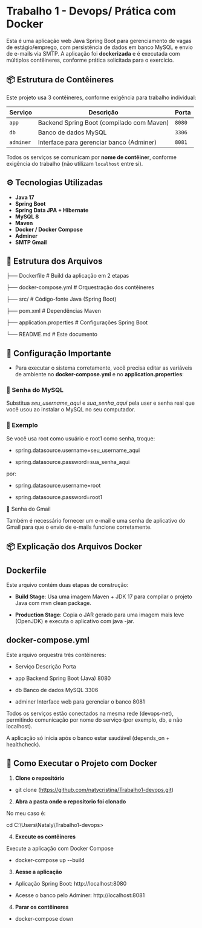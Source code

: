 # Trabalho 1 - Devops/ Prática com Docker

Esta é uma aplicação web Java Spring Boot para gerenciamento de vagas de estágio/emprego, com persistência de dados em banco MySQL e envio de e-mails via SMTP. A aplicação foi **dockerizada** e é executada com múltiplos contêineres, conforme prática solicitada para o exercício.

## 📦 Estrutura de Contêineres

Este projeto usa 3 contêineres, conforme exigência para trabalho individual:

| Serviço   | Descrição                                       | Porta       |
|-----------|-------------------------------------------------|-------------|
| `app`     | Backend Spring Boot (compilado com Maven)       | `8080`      |
| `db`      | Banco de dados MySQL                            | `3306`      |
| `adminer` | Interface para gerenciar banco (Adminer)        | `8081`      |

Todos os serviços se comunicam por **nome de contêiner**, conforme exigência do trabalho (não utilizam `localhost` entre si).

## ⚙️ Tecnologias Utilizadas

- **Java 17**
- **Spring Boot**
- **Spring Data JPA + Hibernate**
- **MySQL 8**
- **Maven**
- **Docker / Docker Compose**
- **Adminer**
- **SMTP Gmail**

## 📁 Estrutura dos Arquivos


├── Dockerfile # Build da aplicação em 2 etapas

├── docker-compose.yml # Orquestração dos contêineres

├── src/ # Código-fonte Java (Spring Boot)

├── pom.xml # Dependências Maven

├── application.properties # Configurações Spring Boot

└── README.md # Este documento

## 📝 Configuração Importante


- Para executar o sistema corretamente, você precisa editar as variáveis de ambiente no **docker-compose.yml** e no **application.properties**:



<h3>🔐 Senha do MySQL</h3>

Substitua *seu_username_aqui* e *sua_senha_aqui* pela user e senha real que você usou ao instalar o MySQL no seu computador.

### 🧪 Exemplo

Se você usa root como usuário e root1 como senha, troque:

- spring.datasource.username=seu_username_aqui

- spring.datasource.password=sua_senha_aqui

por:

- spring.datasource.username=root

- spring.datasource.password=root1

📧 Senha do Gmail

Também é necessário fornecer um e-mail e uma senha de aplicativo do Gmail para que o envio de e-mails funcione corretamente.

## 📦 Explicação dos Arquivos Docker

## Dockerfile

Este arquivo contém duas etapas de construção:


- **Build Stage**: Usa uma imagem Maven + JDK 17 para compilar o projeto Java com mvn clean package.

- **Production Stage**: Copia o JAR gerado para uma imagem mais leve (OpenJDK) e executa o aplicativo com java -jar.

## docker-compose.yml

Este arquivo orquestra três contêineres:


- Serviço	Descrição	Porta
  
- app	Backend Spring Boot (Java)	8080
  
- db	Banco de dados MySQL	3306

- adminer	Interface web para gerenciar o banco	8081


Todos os serviços estão conectados na mesma rede (devops-net), permitindo comunicação por nome do serviço (por exemplo, db, e não localhost).

A aplicação só inicia após o banco estar saudável (depends_on + healthcheck).

## 🚀 Como Executar o Projeto com Docker

1. **Clone o repositório**

- git clone (https://github.com/natycristina/Trabalho1-devops.git)

2. **Abra a pasta onde o repositorio foi clonado**
    
No meu caso é:

cd  C:\Users\Nataly\Trabalho1-devops> 

4. **Execute os contêineres**

Execute a aplicação com Docker Compose

- docker-compose up --build

3. **Aesse a aplicação**
   
- Aplicação Spring Boot: http://localhost:8080

- Acesse o banco pelo Adminer: http://localhost:8081

4. **Parar os contêineres**
   
- docker-compose down
